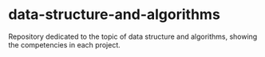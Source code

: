 # data-structure-and-algorithms
Repository dedicated to the topic of data structure and algorithms, showing the competencies in each project.
